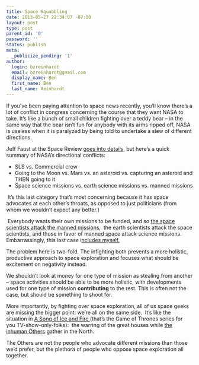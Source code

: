 ```yaml
---
title: Space Squabbling
date: 2013-05-27 22:34:07 -07:00
layout: post
type: post
parent_id: '0'
password: ''
status: publish
meta:
  _publicize_pending: '1'
author:
  login: bzreinhardt
  email: bzreinhardt@gmail.com
  display_name: Ben
  first_name: Ben
  last_name: Reinhardt
---
```


<p>If you’ve been paying attention to space news recently, you’ll know there’s a lot of conflict in congress concerning the course that they want NASA to take. It’s like a bunch of small children fighting over a teddy bear – in the same way that the bear isn’t fun for anybody with its arms ripped off, NASA is useless when it is paralyzed by being told to undertake a slew of different directions.</p>
<p>Jeff Faust at the Space Review <a href="http://www.thespacereview.com/article/2291/1" target="_blank">goes into details</a>, but here’s a quick summary of NASA’s directional conflicts:</p>
<ul>
<li>SLS vs. Commercial crew</li>
<li>Going to the Moon vs. Mars vs. an asteroid vs. capturing an asteroid and THEN going to it</li>
<li>Space science missions vs. earth science missions vs. manned missions</li>
</ul>
<p> It’s this last category that’s most concerning because it has space advocates at each other’s throats, as opposed to just politicians (from whom we wouldn’t expect any better.)</p>
<p> Everybody wants their own missions to be funded, and so <a href="http://www.washingtontimes.com/news/2013/may/22/experts-cast-doubt-mars-mission-plans/" target="_blank">the space scientists attack the manned missions</a>,  the earth scientists attack the space scientists, and those in favor of manned space attack science missions. Embarrassingly, this last case i<a href="http://benjaminreinhardt.wordpress.com/2013/04/06/columbus-vs-columbot/" target="_blank">ncludes myself.</a>  </p>
<p>The problem here is two-fold. The infighting both prevents a more holistic, productive approach to space exploration and focuses what should be excitement on negativity instead. </p>
<p>We shouldn’t look at money for one type of mission as stealing from another – space activities should be able to be more holistic, with developments used for one type of mission <b>contributing</b> to the rest. This is often not the case, but should be something to shoot for. </p>
<p>More importantly, by fighting over space exploration, all of us space geeks are missing the bigger point: we’re all on the same side.  It’s like the situation in <a href="http://en.wikipedia.org/wiki/Song_of_ice_and_fire" target="_blank">A Song of Ice and Fire </a>(that’s the Game of Thrones series for you TV-show-only-folks):  the warring of the great houses while <a href="http://en.wikipedia.org/wiki/Others_(A_Song_of_Ice_and_Fire)#The_Others" target="_blank">the inhuman Others</a> gather in the North. </p>
<p>The Others are not the people who advocate different missions than those we’d prefer, but the plethora of people who oppose space exploration all together. </p>
